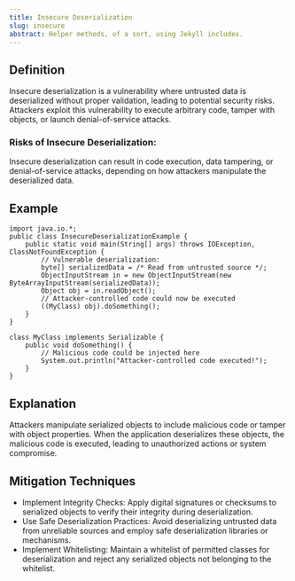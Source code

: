 ```yaml
---
title: Insecure Deserialization
slug: insecure
abstract: Helper methods, of a sort, using Jekyll includes.
---
```


## Definition
Insecure deserialization is a vulnerability where untrusted data is deserialized without proper validation, leading to potential security risks. Attackers exploit this vulnerability to execute arbitrary code, tamper with objects, or launch denial-of-service attacks.
### Risks of Insecure Deserialization:
Insecure deserialization can result in code execution, data tampering, or denial-of-service attacks, depending on how attackers manipulate the deserialized data.


## Example
```
import java.io.*;
public class InsecureDeserializationExample {
    public static void main(String[] args) throws IOException, ClassNotFoundException {
        // Vulnerable deserialization:
        byte[] serializedData = /* Read from untrusted source */;
        ObjectInputStream in = new ObjectInputStream(new ByteArrayInputStream(serializedData));
        Object obj = in.readObject();
        // Attacker-controlled code could now be executed
        ((MyClass) obj).doSomething();
    }
}

class MyClass implements Serializable {
    public void doSomething() {
        // Malicious code could be injected here
        System.out.println("Attacker-controlled code executed!");
    }
}
```

## Explanation
Attackers manipulate serialized objects to include malicious code or tamper with object properties. When the application deserializes these objects, the malicious code is executed, leading to unauthorized actions or system compromise.

## Mitigation Techniques
- Implement Integrity Checks: Apply digital signatures or checksums to serialized objects to verify their integrity during deserialization.
- Use Safe Deserialization Practices: Avoid deserializing untrusted data from unreliable sources and employ safe deserialization libraries or mechanisms.
- Implement Whitelisting: Maintain a whitelist of permitted classes for deserialization and reject any serialized objects not belonging to the whitelist.
